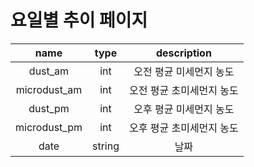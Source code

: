 # 요일별 추이 페이지 
|     name     |  type  |        description        |
| :----------: | :----: | :-----------------------: |
|   dust_am    |  int   |  오전 평균 미세먼지 농도  |
| microdust_am |  int   | 오전 평균 초미세먼지 농도 |
|   dust_pm    |  int   |  오후 평균 미세먼지 농도  |
| microdust_pm |  int   | 오후 평균 초미세먼지 농도 |
|     date     | string |           날짜            |
